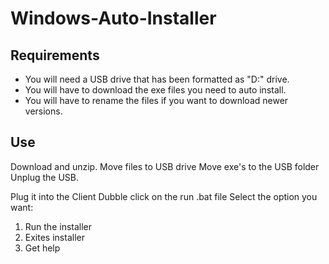 # Windows-Auto-Installer
 
## Requirements 

* You will need a USB drive that has been formatted as "D:" drive.
* You will have to download the exe files you need to auto install.
* You will have to rename the files if you want to download newer versions.

## Use
Download and unzip.
Move files to USB drive 
Move exe's to the USB folder
Unplug the USB.

Plug it into the Client 
Dubble click on the run .bat file
Select the option you want:

1. Run the installer 
2. Exites installer 
3. Get help 